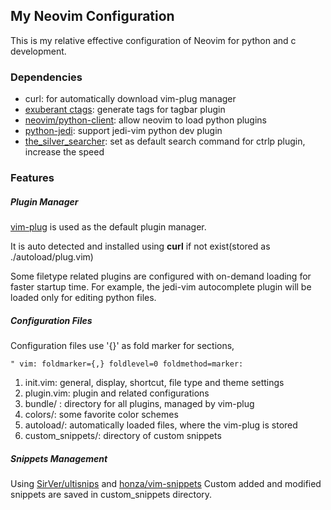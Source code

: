 ## My Neovim Configuration

This is my relative effective configuration of Neovim for python and c development.

### Dependencies

 - curl: for automatically download vim-plug manager
 - [exuberant ctags](http://ctags.sourceforge.net/): generate tags for tagbar plugin
 - [neovim/python-client](https://github.com/neovim/python-client): allow neovim to load python plugins
 - [python-jedi](https://github.com/davidhalter/jedi): support jedi-vim python dev plugin
 - [the_silver_searcher](https://github.com/ggreer/the_silver_searcher): set as default search command for ctrlp plugin, increase the speed

### Features

##### Plugin Manager
[vim-plug](https://github.com/junegunn/vim-plug) is used as the default plugin manager.

It is auto detected and installed using **curl** if not exist(stored as ./autoload/plug.vim)

Some filetype related plugins are configured with on-demand loading for faster startup time. For example, the jedi-vim
autocomplete plugin will be loaded only for editing python files.

##### Configuration Files

Configuration files use '{}' as fold marker for sections,

    " vim: foldmarker={,} foldlevel=0 foldmethod=marker:
1. init.vim: general, display, shortcut, file type and theme settings
2. plugin.vim: plugin and related configurations
3. bundle/ : directory for all plugins, managed by vim-plug
4. colors/: some favorite color schemes
5. autoload/: automatically loaded files, where the vim-plug is stored
6. custom_snippets/: directory of custom snippets

##### Snippets Management
Using [SirVer/ultisnips](https://github.com/SirVer/ultisnips) and [honza/vim-snippets](https://github.com/honza/vim-snippets)
Custom added and modified snippets are saved in custom_snippets directory.
